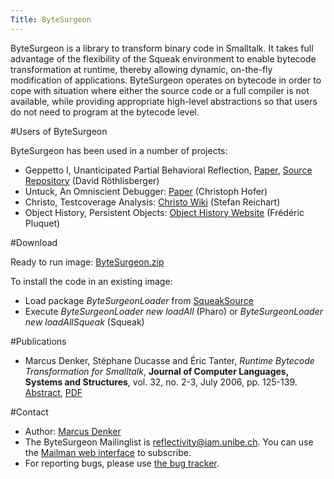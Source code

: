 ```yaml
---
Title: ByteSurgeon
---
```


ByteSurgeon is a library to transform binary code in Smalltalk. It takes full advantage of the flexibility of the Squeak environment to enable bytecode transformation at runtime, thereby allowing dynamic, on-the-fly modification of applications. ByteSurgeon operates on bytecode in order to cope with situation where either the source code or a full compiler is not available, while providing appropriate high-level abstractions so that users do not need to program at the bytecode level. 

#Users of ByteSurgeon

ByteSurgeon has been used in a number of projects: 

-  Geppetto I, Unanticipated Partial Behavioral Reflection, [Paper](%base_url%/scgbib), [Source Repository](http://www.squeaksource.com/Geppetto.html) (David R&ouml;thlisberger)
-  Untuck, An Omniscient Debugger: [Paper](%base_url%/scgbib) (Christoph Hofer)
-  Christo, Testcoverage Analysis: [Christo Wiki](http://smallwiki.unibe.ch/stefanreichhart/codecoverage/) (Stefan Reichart)
-  Object History, Persistent Objects: [Object History Website](http://decomp.ulb.ac.be/frdricpluquet/researchactivities/objecthistory/) (Fr&eacute;d&eacute;ric Pluquet)

#Download

Ready to run image: [ByteSurgeon.zip](%assets_url%/download/bytesurgeon/ByteSurgeon.zip) 

To install the code in an existing image: 

-  Load package *ByteSurgeonLoader* from [ SqueakSource](http://www.squeaksource.com/ByteSurgeon.html) 
-  Execute *ByteSurgeonLoader new loadAll* (Pharo) or *ByteSurgeonLoader new loadAllSqueak* (Squeak) 

#Publications

-  Marcus Denker, St&eacute;phane Ducasse and &Eacute;ric Tanter, *Runtime Bytecode Transformation for Smalltalk*, **Journal of Computer Languages, Systems and Structures**, vol. 32, no. 2-3, July 2006, pp. 125-139. [Abstract](%base_url%/scgbib), [PDF](/archive/papers/Denk06aRuntimeByteCodeESUGJournal.pdf)

#Contact

- Author: [Marcus Denker](http://www.iam.unibe.ch/~denker) 
- The ByteSurgeon Mailinglist is reflectivity@iam.unibe.ch. You can use the <a href= "https://www.iam.unibe.ch/mailman/listinfo/reflectivity">Mailman web interface</a> to subscribe. 
- For reporting bugs, please use [the bug tracker](http://code.google.com/p/reflectivity/issues/list).
